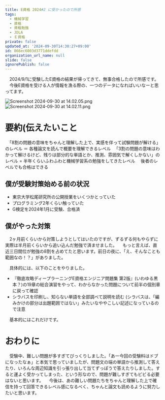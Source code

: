 ```yaml
---
title: E資格 2024#2 に受かったので所感
tags:
  - 機械学習
  - 資格
  - 資格勉強
  - JDLA
  - Ｅ資格
private: false
updated_at: '2024-09-30T14:30:27+09:00'
id: 866ec6003d3771ddefdd
organization_url_name: null
slide: false
ignorePublish: false
---
```

　2024/9/1に受験したE資格の結果が帰ってきて、無事合格したので所感です。
　今後E資格を受ける人が情報を漁る際の、一つのデータになればいいなーと思ってます。

 ![Screenshot 2024-09-30 at 14.02.05.png](https://qiita-image-store.s3.ap-northeast-1.amazonaws.com/0/3681434/75bb12d6-45dd-e6fc-eecb-c3fc1332c680.png)
![Screenshot 2024-09-30 at 14.02.11.png](https://qiita-image-store.s3.ap-northeast-1.amazonaws.com/0/3681434/b47b0a8d-389b-f7c7-45e8-03b257361c72.png)


# 要約(伝えたいこと
　「8割の問題の意味をちゃんと理解した上で、実感を伴って試験問題が解ける」のレベル ＝ 各種論文を読んで概要を理解できるレベル
　「3割の問題の意味はわかって解けるけど、残りは部分的な単語とか、推測、雰囲気で解くしかない」のレベル = 半年くらいふわふわと機械学習系の勉強をしてきたレベル
　後者のレベルでも合格はできる

## 僕が受験対策始める前の状況
- 東京大学松尾研究所の公開授業をいくつかとっていた
- プログラミング2年くらい触っていた
- G検定を2024年1月に受験、合格済
 

## 僕がやった対策
　2ヶ月前くらいから対策しようとしてはいたのですが、ずるずる何もやらずに実際は半月前くらいから追い込んだ勉強で済ませました。
　もっと言えば、直近三日間位が勉強の8割を占めてたと思います。前日の夜に、「え、そんなことも範囲なの！？」がありました。

　具体的には、以下のことをやりました。
- 『徹底攻略ディープラーニングE資格エンジニア問題集 第2版』(いわゆる黒本？)の19章の総合演習をやって、わからなかった問題について前半の個別章に戻って確認
- シラバスを印刷し、知らない単語を全部調べて説明を読む (シラバスは、「編みかけの部分は出題範囲ではない」みたいなややこしい記述になっているので注意

　基本的にはこれだけです。


# おわりに
　受験中、難しい問題が多すぎてびっくりしました。「あー今回の受験料はドブになったなぁ」と本気で思っていましたが、問題文の端の単語から推測して答えたり、いろんな周辺知識を引っ張り出して当てずっぽうで答えたりしました。すると運よく受かってしまった、という形なので、問題が難しすぎてもビビる必要はないと思います。
　今後は、あの難しい問題たちをちゃんと理解した上で確信を持って回答できるレベル感になるべく、ちゃんと論文も読めるように努力したいと思います。

